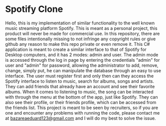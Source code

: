 # Spotify Clone
Hello, this is my implementation of similar functionality to the well known music streaming platform Spotify.
This is meant as a personal project, this product will never be made for commercial use.
In this repository, there are some files intentionally missing to not infringe any copyright rules or give github any reason to make this repo private or even remove it.
This C# application is meant to create a similar interface to that of Spotify for Desktop computers, and it has 2 modes: admin and user.
The admin mode is accessed through the log in page by entering the credentials "admin" for user and "admin" for password, allowing the administrator to add, remove, change, simply put, he can manipulate the database
through an easy to use interface.
The user must register first and only then can they access the Spotify interface to listen to music, search for albums, songs and artists. They can add friends that already have an account and see their favorite albums.
When it comes to listening to music, the song can be interacted with through the menu at the bottom of the app, just like Spotify.
They can also see their profile, or their friends profile, which can be accessed from the friends list.
This project is meant to be seen by recruiters, so if you are one and encounter any problems with running the code, please contact me at bazareaeduard123@gmail.com and I will do my best to solve the issue.
